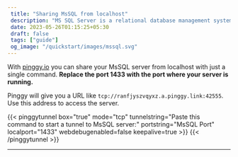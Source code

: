 ```yaml
---
 title: "Sharing MsSQL from localhost"
 description: "MS SQL Server is a relational database management system developed by Microsoft." 
 date: 2023-05-26T01:15:25+05:30 
 draft: false 
 tags: ["guide"]
 og_image: "/quickstart/images/mssql.svg"
---
```


With [pinggy.io](https://pinggy.io) you can share your MsSQL server from localhost with just a single command. **Replace the port 1433 with the port where your server is running.**

Pinggy will give you a URL like `tcp://ranfjyszvqyxz.a.pinggy.link:42555`. Use this address to access the server.

{{< pinggytunnel box="true" mode="tcp" tunnelstring="Paste this command to start a tunnel to MsSQL server:" portstring="MsSQL Port" localport="1433" webdebugenabled=false keepalive=true >}}
{{< /pinggytunnel >}}

<hr>
